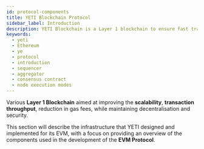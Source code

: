 ```yaml
---
id: protocol-components
title: YETI Blockchain Protocol
sidebar_label: Introduction
description: YETI Blockchain is a Layer 1 blockchain to ensure fast transition security and reliability.
keywords:
  - yeti
  - Ethereum
  - ye
  - protocol
  - introduction
  - sequencer
  - aggregator
  - consensus contract
  - node execution modes
---
```


Various **Layer 1 Blockchain** aimed at improving the **scalability**, **transaction throughput**, reduction in gas fees, while maintaining decentralisation and security.

This section will describe the infrastructure that YETI designed and implemented for its EVM, with a focus on providing an overview of the components used in the development of the **EVM Protocol**.
